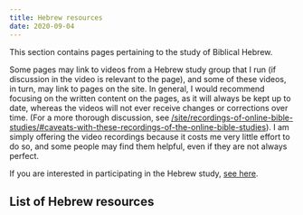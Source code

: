 ```yaml
---
title: Hebrew resources
date: 2020-09-04
---
```


This section contains pages pertaining to the study of Biblical Hebrew.

Some pages may link to videos from a Hebrew study group that I run (if discussion in the video is relevant to the page), and some of these videos, in turn, may link to pages on the site. In general, I would recommend focusing on the written content on the pages, as it will always be kept up to date, whereas the videos will not ever receive changes or corrections over time. (For a more thorough discussion, see [/site/recordings-of-online-bible-studies/#caveats-with-these-recordings-of-the-online-bible-studies](/site/recordings-of-online-bible-studies/#caveats-with-these-recordings-of-the-online-bible-studies)). I am simply offering the video recordings because it costs me very little effort to do so, and some people may find them helpful, even if they are not always perfect.

If you are interested in participating in the Hebrew study, [see here](/site/online-bible-studies/).

## List of Hebrew resources
